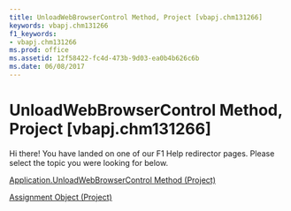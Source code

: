 ```yaml
---
title: UnloadWebBrowserControl Method, Project [vbapj.chm131266]
keywords: vbapj.chm131266
f1_keywords:
- vbapj.chm131266
ms.prod: office
ms.assetid: 12f58422-fc4d-473b-9d03-ea0b4b626c6b
ms.date: 06/08/2017
---
```



# UnloadWebBrowserControl Method, Project [vbapj.chm131266]

Hi there! You have landed on one of our F1 Help redirector pages. Please select the topic you were looking for below.

[Application.UnloadWebBrowserControl Method (Project)](http://msdn.microsoft.com/library/beccb5ae-102c-4c68-595b-47ff08da72ab%28Office.15%29.aspx)

[Assignment Object (Project)](http://msdn.microsoft.com/library/bfb9a505-7818-0a86-9d4b-f19a0ff465d3%28Office.15%29.aspx)


